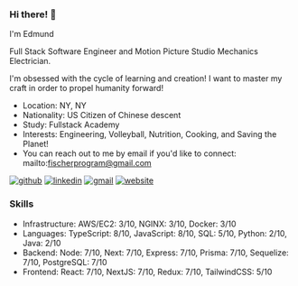 ### Hi there! 👋
<!-- description-start -->
I'm Edmund

Full Stack Software Engineer and Motion Picture Studio Mechanics Electrician. 

I'm obsessed with the cycle of learning and creation! I want to master my craft in order to propel humanity forward!
<!-- description-end -->

<!-- aboutme-list-start -->
- Location: NY, NY
- Nationality: US Citizen of Chinese descent
- Study: Fullstack Academy
- Interests: Engineering, Volleyball, Nutrition, Cooking, and Saving the Planet! <!-- aboutme-list-end -->
- You can reach out to me by email if you'd like to connect: mailto:fischerprogram@gmail.com

[![github](https://img.shields.io/badge/GitHub-000000?style=for-the-badge&logo=GitHub&logoColor=white)](https://github.com/eddiefahrenheit) [![linkedin](https://img.shields.io/badge/Linkedin-0e76a8?style=for-the-badge&logo=Linkedin&logoColor=white)](https://www.linkedin.com/in/eddiefahrenheit/) [![gmail](https://img.shields.io/badge/Gmail-ff0000?style=for-the-badge&logo=Gmail&logoColor=white)](mailto:fischerprogram@gmail.com) [![website](https://img.shields.io/badge/Blog-4d1a7f?style=for-the-badge&logo=Portfolio&logoColor=white)](https://eddiefahrenheit.com/)

### Skills
<!-- skills-start -->
- Infrastructure: AWS/EC2: 3/10, NGINX: 3/10, Docker: 3/10
- Languages: TypeScript: 8/10, JavaScript: 8/10, SQL: 5/10, Python: 2/10, Java: 2/10
- Backend: Node: 7/10, Next: 7/10, Express: 7/10, Prisma: 7/10, Sequelize: 7/10, PostgreSQL: 7/10
- Frontend: React: 7/10, NextJS: 7/10, Redux: 7/10, TailwindCSS: 5/10
<!-- skills-end -->
